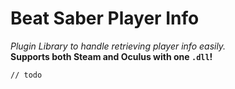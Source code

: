 # Beat Saber Player Info
*Plugin Library to handle retrieving player info easily.*  
**Supports both Steam and Oculus with one `.dll`!**

`// todo`
